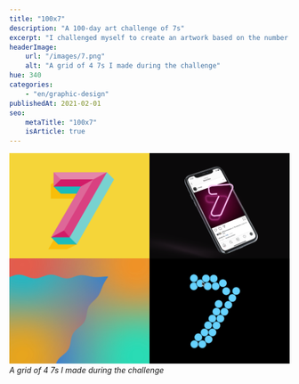 ```yaml
---
title: "100x7"
description: "A 100-day art challenge of 7s"
excerpt: "I challenged myself to create an artwork based on the number 7 for a 100 days. I ended up making it to 77."
headerImage:
    url: "/images/7.png"
    alt: "A grid of 4 7s I made during the challenge"
hue: 340
categories:
    - "en/graphic-design"
publishedAt: 2021-02-01
seo:
    metaTitle: "100x7"
    isArticle: true
---
```


![A grid of 4 7s I made during the challenge](../../../assets/images/7.png)
_A grid of 4 7s I made during the challenge_

<!-- FIXME: Instagram grid or video's? -->
